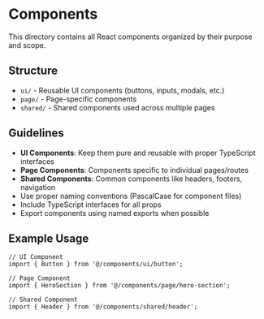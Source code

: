# Components

This directory contains all React components organized by their purpose and scope.

## Structure

- `ui/` - Reusable UI components (buttons, inputs, modals, etc.)
- `page/` - Page-specific components
- `shared/` - Shared components used across multiple pages

## Guidelines

- **UI Components**: Keep them pure and reusable with proper TypeScript interfaces
- **Page Components**: Components specific to individual pages/routes
- **Shared Components**: Common components like headers, footers, navigation
- Use proper naming conventions (PascalCase for component files)
- Include TypeScript interfaces for all props
- Export components using named exports when possible

## Example Usage

```tsx
// UI Component
import { Button } from '@/components/ui/button';

// Page Component
import { HeroSection } from '@/components/page/hero-section';

// Shared Component
import { Header } from '@/components/shared/header';
```
